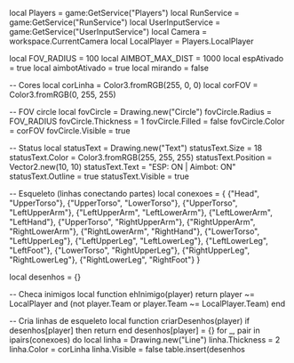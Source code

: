 local Players = game:GetService("Players")
local RunService = game:GetService("RunService")
local UserInputService = game:GetService("UserInputService")
local Camera = workspace.CurrentCamera
local LocalPlayer = Players.LocalPlayer

local FOV_RADIUS = 100
local AIMBOT_MAX_DIST = 1000
local espAtivado = true
local aimbotAtivado = true
local mirando = false

-- Cores
local corLinha = Color3.fromRGB(255, 0, 0)
local corFOV = Color3.fromRGB(0, 255, 255)

-- FOV circle
local fovCircle = Drawing.new("Circle")
fovCircle.Radius = FOV_RADIUS
fovCircle.Thickness = 1
fovCircle.Filled = false
fovCircle.Color = corFOV
fovCircle.Visible = true

-- Status
local statusText = Drawing.new("Text")
statusText.Size = 18
statusText.Color = Color3.fromRGB(255, 255, 255)
statusText.Position = Vector2.new(10, 10)
statusText.Text = "ESP: ON | Aimbot: ON"
statusText.Outline = true
statusText.Visible = true

-- Esqueleto (linhas conectando partes)
local conexoes = {
	{"Head", "UpperTorso"},
	{"UpperTorso", "LowerTorso"},
	{"UpperTorso", "LeftUpperArm"},
	{"LeftUpperArm", "LeftLowerArm"},
	{"LeftLowerArm", "LeftHand"},
	{"UpperTorso", "RightUpperArm"},
	{"RightUpperArm", "RightLowerArm"},
	{"RightLowerArm", "RightHand"},
	{"LowerTorso", "LeftUpperLeg"},
	{"LeftUpperLeg", "LeftLowerLeg"},
	{"LeftLowerLeg", "LeftFoot"},
	{"LowerTorso", "RightUpperLeg"},
	{"RightUpperLeg", "RightLowerLeg"},
	{"RightLowerLeg", "RightFoot"}
}

local desenhos = {}

-- Checa inimigos
local function ehInimigo(player)
	return player ~= LocalPlayer and (not player.Team or player.Team ~= LocalPlayer.Team)
end

-- Cria linhas de esqueleto
local function criarDesenhos(player)
	if desenhos[player] then return end
	desenhos[player] = {}
	for _, pair in ipairs(conexoes) do
		local linha = Drawing.new("Line")
		linha.Thickness = 2
		linha.Color = corLinha
		linha.Visible = false
		table.insert(desenhos
